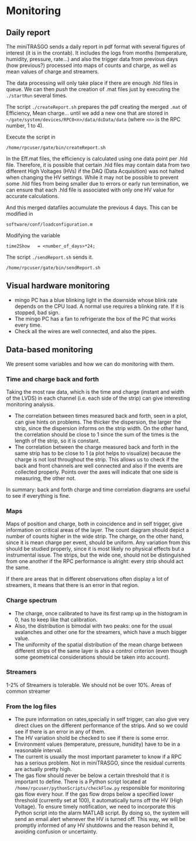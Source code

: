 # Monitoring

## Daily report
The miniTRASGO sends a daily report in pdf format with several figures of interest (it is in the crontab). It includes the logs from months (temperature, humidity, pressure, rate...) and also the trigger data from previous days (how previous?) processed into maps of counts and charge, as well as mean values of charge and streamers.

The data processing will only take place if there are enough .hld files in queue. We can then *push* the creation of .mat files just by executing the `./startRun` several times.

The script `./createReport.sh` prepares the pdf creating the merged `.mat` of Efficiency, Mean charge... until we add a new one that are stored in `~/gate/system/devices/RPC0<n>/data/dcData/data` (where `<n>` is the RPC number, 1 to 4).

Execute the script in

    /home/rpcuser/gate/bin/createReport.sh
In the Eff.mat files, the efficiency is calculated using one data point per .hld file. Therefore, it is possible that certain .hld files may contain data from two different High Voltages (HVs) if the DAQ (Data Acquisition) was not halted when changing the HV settings. While it may not be possible to prevent some .hld files from being smaller due to errors or early run termination, we can ensure that each .hld file is associated with only one HV value for accurate calculations.

And this merged datafiles accumulate the previous 4 days. This can be modified in

    software/conf/loadconfiguration.m
Modifying the variable

    time2Show   = <number_of_days>*24;
The script `./sendReport.sh` sends it.

    /home/rpcuser/gate/bin/sendReport.sh

## Visual hardware monitoring

- mingo PC has a blue blinking light in the downside whose blink rate depends on the CPU load. A normal use requires a blinking rate. If it is stopped, bad sign.
- The mingo PC has a fan to refrigerate the box of the PC that works every time.
- Check all the wires are well connected, and also the pipes.

## Data-based monitoring
We present some variables and how we can do monitoring with them.

### Time and charge back and forth
Taking the most raw data, which is the time and charge (instant and width of the LVDS) in each channel (i.e. each side of the strip) can give interesting monitoring analysis.
- The correlation between times measured back and forth, seen in a plot, can give hints on problems. The thicker the dispersion, the larger the strip, since the dispersion informs on the strip width. On the other hand, the correlation should be close to 1 since the sum of the times is the length of the strip, so it is constant.
- The correlation between the charge measured back and forth in the same strip has to be close to 1 (a plot helps to visualize) because the charge is not lost throughout the strip. This allows us to check if the back and front channels are well connected and also if the events are collected properly. Points over the axes will indicate that one side is measuring, the other not.

In summary: back and forth charge and time correlation diagrams are useful to see if everything is fine.

### Maps
Maps of position and charge, both in coincidence and in self trigger, give information on critical areas of the layer. The count diagram should depict a number of counts higher in the wide strip. The charge, on the other hand, since it is mean charge per event, should be uniform. Any variation from this should be studied properly, since it is most likely no physical effects but a instrumental issue. The strips, but the wide one, should not be distinguished from one another if the RPC performance is alright: every strip should act the same.

If there are areas that in different observations often display a lot of streamers, it means that there is an error in that region.

### Charge spectrum
- The charge, once calibrated to have its first ramp up in the histogram in 0, has to keep like that calibration.
- Also, the distribution is bimodal with two peaks: one for the usual avalanches and other one for the streamers, which have a much bigger value.
- The uniformity of the spatial distribution of the mean charge between different strips of the same layer is also a control criterion (even though some geometrical considerations should be taken into account).

### Streamers
1-2% of Streamers is tolerable. We should not be over 10%. Areas of common streamer

### From the log files
- The pure information on rates,specially in self trigger, can also give very direct clues on the different performance of the strips. And so we could see if there is an error in any of them.
- The HV variation shold be checked to see if there is some error.
- Environment values (temperature, pressure, hunidity) have to be in a reasonable interval.
- The current is usually the most important parameter to know if a RPC has a serious problem. Not in miniTRASGO, since the residual currents are actually pretty high.
- The gas flow should never be below a certain threshold that it is important to define. There is a Python script located at `/home/rpcuser/pythonScripts/checkFlow.py` responsible for monitoring gas flow every hour. If the gas flow drops below a specified lower threshold (currently set at 100), it automatically turns off the HV (High Voltage). To ensure timely notification, we need to incorporate this Python script into the alarm MATLAB script. By doing so, the system will send an email alert whenever the HV is turned off. This way, we will be promptly informed of any HV shutdowns and the reason behind it, avoiding confusion or uncertainty.

